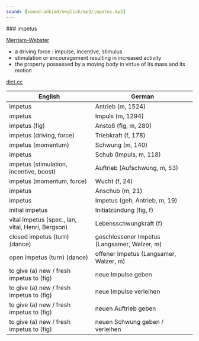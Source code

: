 ```yaml
---
sound: [sound:ankimd/english/mp3/impetus.mp3]
---
```


\### impetus

[Merriam-Webster](https://www.merriam-webster.com/dictionary/impetus)

- a driving force : impulse, incentive, stimulus
- stimulation or encouragement resulting in increased activity
- the property possessed by a moving body in virtue of its mass and its motion

[dict.cc](https://www.dict.cc/impetus)

| English        | German       |
| -------------- | ------------ |
| impetus | Antrieb (m, 1524) |
| impetus | Impuls (m, 1294) |
| impetus (fig) | Anstoß (fig, m, 280) |
| impetus (driving, force) | Triebkraft (f, 178) |
| impetus (momentum) | Schwung (m, 140) |
| impetus | Schub (Impuls, m, 118) |
| impetus (stimulation, incentive, boost) | Auftrieb (Aufschwung, m, 53) |
| impetus (momentum, force) | Wucht (f, 24) |
| impetus | Anschub (m, 21) |
| impetus | Impetus (geh, Antrieb, m, 19) |
| initial impetus | Initialzündung (fig, f) |
| vital impetus (spec., lan, vital, Henri, Bergson) | Lebensschwungkraft (f) |
| closed impetus (turn) (dance) | geschlossener Impetus (Langsamer, Walzer, m) |
| open impetus (turn) (dance) | offener Impetus (Langsamer, Walzer, m) |
| to give (a) new / fresh impetus to (fig) | neue Impulse geben |
| to give (a) new / fresh impetus to (fig) | neue Impulse verleihen |
| to give (a) new / fresh impetus to (fig) | neuen Auftrieb geben |
| to give (a) new / fresh impetus to (fig) | neuen Schwung geben / verleihen |
